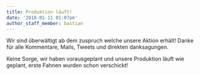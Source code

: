 ```yaml
---
title: Produktion läuft!
date: '2018-01-11 01:07pm'
author_staff_member: bastian
---
```

Wir sind überwältigt ab dem zuspruch welche unsere Aktion erhält! Danke für alle Kommentare, Mails, Tweets und direkten danksagungen. 

Keine Sorge, wir haben vorausgeplant und unsere Produktion läuft wie geplant, erste Fahnen wurden schon verschickt!
